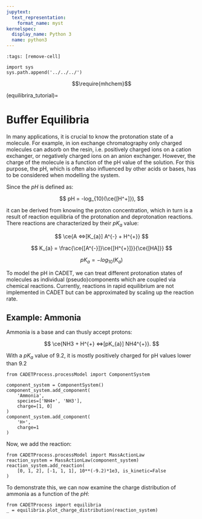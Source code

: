 ```yaml
---
jupytext:
  text_representation:
    format_name: myst
kernelspec:
  display_name: Python 3
  name: python3
---
```


```{code-cell} ipython3
:tags: [remove-cell]

import sys
sys.path.append('../../../')
```

$$\require{mhchem}$$

(equilibrira_tutorial)=
# Buffer Equilibria

In many applications, it is crucial to know the protonation state of a molecule.
For example, in ion exchange chromatography only charged molecules can adsorb on the resin, i.e. positively charged ions on a cation exchanger, or negatively charged ions on an anion exchanger.
However, the charge of the molecule is a function of the pH value of the solution.
For this purpose, the pH, which is often also influenced by other acids or bases, has to be considered when modelling the system.

Since the $pH$ is defined as:

$$
pH = -log_{10}(\ce{[H^+]}),
$$

it can be derived from knowing the proton concentration, which in turn is a result of reaction equilibria of the protonation and deprotonation reactions.
There reactions are characterized by their $pK_a$ value:

$$
\ce{A <=>[K_{a}] A^{-} + H^{+}}
$$

$$
K_{a} = \frac{\ce{[A^{-}]}\ce{[H^{+}]}}{\ce{[HA]}}
$$

$$
pK_{a} = -log_{10}(K_{a})
$$


To model the pH in CADET, we can treat different protonation states of molecules as individual (pseudo)components which are coupled via chemical reactions.
Currently, reactions in rapid equilibrium are not implemented in CADET but can be approximated by scaling up the reaction rate.

## Example: Ammonia
Ammonia is a base and can thusly accept protons:

$$
\ce{NH3 + H^{+} <=>[pK_{a}] NH4^{+}}.
$$

With a $pK_{a}$ value of 9.2, it is mostly positively charged for pH values lower than 9.2

```{code-cell} ipython3
from CADETProcess.processModel import ComponentSystem

component_system = ComponentSystem()
component_system.add_component(
    'Ammonia', 
    species=['NH4+', 'NH3'],
    charge=[1, 0]
)
component_system.add_component(
    'H+', 
    charge=1
)
```

Now, we add the reaction:
```{code-cell} ipython3
from CADETProcess.processModel import MassActionLaw
reaction_system = MassActionLaw(component_system)
reaction_system.add_reaction(
    [0, 1, 2], [-1, 1, 1], 10**(-9.2)*1e3, is_kinetic=False
)
```
To demonstrate this, we can now examine the charge distribution of ammonia as a function of the $pH$:

```{code-cell} ipython3
from CADETProcess import equilibria
_ = equilibria.plot_charge_distribution(reaction_system)
```
